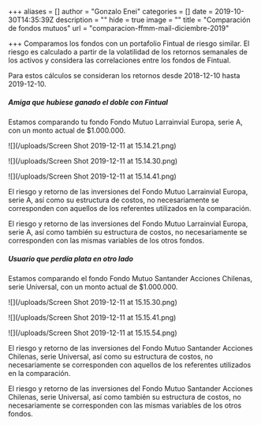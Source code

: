 +++
aliases = []
author = "Gonzalo Enei"
categories = []
date = 2019-10-30T14:35:39Z
description = ""
hide = true
image = ""
title = "Comparación de fondos mutuos"
url = "comparacion-ffmm-mail-diciembre-2019"

+++
Comparamos los fondos con un portafolio Fintual de riesgo similar. El riesgo es calculado a partir de la volatilidad de los retornos semanales de los activos y considera las correlaciones entre los fondos de Fintual.

Para estos cálculos se consideran los retornos desde 2018-12-10 hasta 2019-12-10.

##### Amiga que hubiese ganado el doble con Fintual

Estamos comparando tu fondo Fondo Mutuo Larrainvial Europa, serie A, con un monto actual de $1.000.000.

![](/uploads/Screen Shot 2019-12-11 at 15.14.21.png)

![](/uploads/Screen Shot 2019-12-11 at 15.14.30.png)

![](/uploads/Screen Shot 2019-12-11 at 15.14.41.png)

El riesgo y retorno de las inversiones del Fondo Mutuo Larrainvial Europa, serie A, así como su estructura de costos, no necesariamente se corresponden con aquellos de los referentes utilizados en la comparación.

El riesgo y retorno de las inversiones del Fondo Mutuo Larrainvial Europa, serie A, así como también su estructura de costos, no necesariamente se corresponden con las mismas variables de los otros fondos.

##### Usuario que perdía plata en otro lado

Estamos comparando el fondo Fondo Mutuo Santander Acciones Chilenas, serie Universal, con un monto actual de $1.000.000.

![](/uploads/Screen Shot 2019-12-11 at 15.15.30.png)

![](/uploads/Screen Shot 2019-12-11 at 15.15.41.png)

![](/uploads/Screen Shot 2019-12-11 at 15.15.54.png)

El riesgo y retorno de las inversiones del Fondo Mutuo Santander Acciones Chilenas, serie Universal, así como su estructura de costos, no necesariamente se corresponden con aquellos de los referentes utilizados en la comparación.

El riesgo y retorno de las inversiones del Fondo Mutuo Santander Acciones Chilenas, serie Universal, así como también su estructura de costos, no necesariamente se corresponden con las mismas variables de los otros fondos.